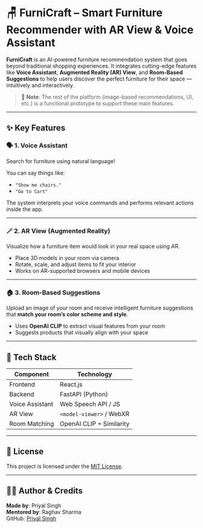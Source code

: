 # 🪑 FurniCraft – Smart Furniture Recommender with AR View & Voice Assistant

**FurniCraft** is an AI-powered furniture recommendation system that goes beyond traditional shopping experiences. It integrates cutting-edge features like **Voice Assistant**, **Augmented Reality (AR) View**, and **Room-Based Suggestions** to help users discover the perfect furniture for their space — intuitively and interactively.

> 🔧 **Note**: The rest of the platform (image-based recommendations, UI, etc.) is a functional prototype to support these main features.

---

## ✨ Key Features

### 🗣️ 1. Voice Assistant
Search for furniture using natural language!

You can say things like:
- `"Show me chairs."`
- `"Go to Cart"`

The system interprets your voice commands and performs relevant actions inside the app.

---

### 🪄 2. AR View (Augmented Reality)
Visualize how a furniture item would look in your real space using AR.

- Place 3D models in your room via camera
- Rotate, scale, and adjust items to fit your interior
- Works on AR-supported browsers and mobile devices

---

### 🏠 3. Room-Based Suggestions
Upload an image of your room and receive intelligent furniture suggestions that **match your room’s color scheme and style**.

- Uses **OpenAI CLIP** to extract visual features from your room
- Suggests products that visually align with your space

---

## 🧰 Tech Stack

| Component       | Technology                |
|-----------------|---------------------------|
| Frontend        | React.js                  |
| Backend         | FastAPI (Python)          |
| Voice Assistant | Web Speech API / JS       |
| AR View         | `<model-viewer>` / WebXR  |
| Room Matching   | OpenAI CLIP + Similarity  |

---

## 📄 License

This project is licensed under the [MIT License](LICENSE).

---

## 👩‍💻 Author & Credits

**Made by**: Priyal Singh  
**Mentored by**: Raghav Sharma  
GitHub: [Priyal Singh](https://github.com/Priyal595/)
